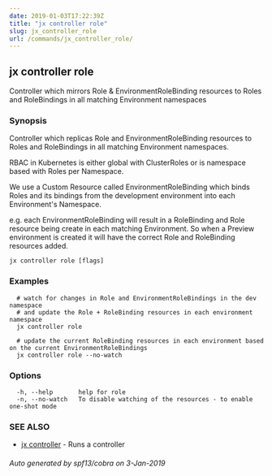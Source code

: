 ```yaml
---
date: 2019-01-03T17:22:39Z
title: "jx controller role"
slug: jx_controller_role
url: /commands/jx_controller_role/
---
```

## jx controller role

Controller which mirrors Role & EnvironmentRoleBinding resources to Roles and RoleBindings in all matching Environment namespaces

### Synopsis

Controller which replicas Role and EnvironmentRoleBinding resources to Roles and RoleBindings in all matching Environment namespaces. 

RBAC in Kubernetes is either global with ClusterRoles or is namespace based with Roles per Namespace. 

We use a Custom Resource called EnvironmentRoleBinding which binds Roles and its bindings from the development environment into each Environment's Namespace. 

e.g. each EnvironmentRoleBinding will result in a RoleBinding and Role resource being create in each matching Environment. So when a Preview environment is created it will have the correct Role and RoleBinding resources added.

```
jx controller role [flags]
```

### Examples

```
  # watch for changes in Role and EnvironmentRoleBindings in the dev namespace
  # and update the Role + RoleBinding resources in each environment namespace
  jx controller role
  
  # update the current RoleBinding resources in each environment based on the current EnvironmentRoleBindings
  jx controller role --no-watch
```

### Options

```
  -h, --help       help for role
  -n, --no-watch   To disable watching of the resources - to enable one-shot mode
```

### SEE ALSO

* [jx controller](/commands/jx_controller/)	 - Runs a controller

###### Auto generated by spf13/cobra on 3-Jan-2019

